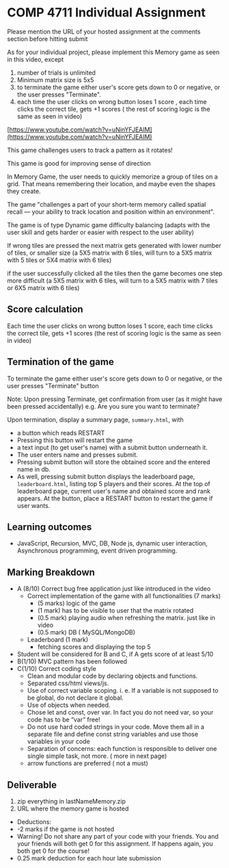 # COMP 4711 Individual Assignment

Please mention the URL of your hosted assignment at the comments section
before hitting submit

As for your individual project, please implement this Memory game as seen in this video, except
1. number of trials is unlimited
2. Minimum matrix size is 5x5
3. to terminate the game either user's score gets down to 0 or negative, or the user presses
"Terminate".
4. each time the user clicks on wrong button loses 1 score , each time clicks the correct tile,
gets +1 scores ( the rest of scoring logic is the same as seen in video)

[https://www.youtube.com/watch?v=uNinYFJEAIM](https://www.youtube.com/watch?v=uNinYFJEAIM)

This game challenges users to track a pattern as it rotates!

This game is good for improving sense of direction

In Memory Game, the user needs to quickly memorize a group of tiles on a grid. That means
remembering their location, and maybe even the shapes they create.

The game "challenges a part of your short-term memory called spatial recall — your ability to
track location and position within an environment".

The game is of type Dynamic game difficulty balancing (adapts with the user skill and gets
harder or easier with respect to the user ability)

If wrong tiles are pressed the next matrix gets generated with lower number of tiles, or smaller
size (a 5X5 matrix with 6 tiles, will turn to a 5X5 matrix with 5 tiles or 5X4 matrix with 6 tiles)

if the user successfully clicked all the tiles then the game becomes one step more difficult (a 5X5
matrix with 6 tiles, will turn to a 5X5 matrix with 7 tiles or 6X5 matrix with 6 tiles)

## Score calculation

Each time the user clicks on wrong button loses 1 score, each time clicks the correct tile, gets +1
scores (the rest of scoring logic is the same as seen in video)

## Termination of the game

To terminate the game either user's score gets down to 0 or negative, or the user presses
"Terminate" button

Note: Upon pressing Terminate, get confirmation from user (as it might have been pressed
accidentally) e.g. Are you sure you want to terminate?

Upon termination, display a summary page, `summary.html`, with
- a button which reads RESTART
- Pressing this button will restart the game
- a text input (to get user's name) with a submit button underneath it.
- The user enters name and presses submit.
- Pressing submit button will store the obtained score and the entered name in db.
- As well, pressing submit button displays the leaderboard page, `leaderboard.html`, listing top 5
players and their scores. At the top of leaderboard page, current user's name and obtained score
and rank appears. At the button, place a RESTART button to restart the game if user wants.

## Learning outcomes

- JavaScript, Recursion, MVC, DB, Node js, dynamic user interaction, Asynchronous
programming, event driven programming.

## Marking Breakdown

* A (8/10) Correct bug free application just like introduced in the video
    * Correct implementation of the game with all functionalities (7 marks)
        * (5 marks) logic of the game
        * (1 mark) has to be visible to user that the matrix rotated
        * (0.5 mark) playing audio when refreshing the matrix. just like in video
        * (0.5 mark) DB ( MySQL/MongoDB)
    * Leaderboard (1 mark)
        * fetching scores and displaying the top 5
* Student will be considered for B and C, if A gets score of at least 5/10
* B(1/10) MVC pattern has been followed
* C(1/10) Correct coding style
    * Clean and modular code by declaring objects and functions.
    * Separated css/html views/js.
    * Use of correct variable scoping. i. e. If a variable is not supposed to be global, do not declare it global.
    * Use of objects when needed.
    * Chose let and const, over var. In fact you do not need var, so your code has to be “var” free!
    * Do not use hard coded strings in your code. Move them all in a separate file and define const string variables and use those variables in your code
    * Separation of concerns: each function is responsible to deliver one single simple task, not more. ( more in next page)
    * arrow functions are preferred ( not a must)

## Deliverable

1. zip everything in lastNameMemory.zip
2. URL where the memory game is hosted

* Deductions:
* -2 marks if the game is not hosted
* Warning! Do not share any part of your code with your friends. You and your friends
will both get 0 for this assignment. If happens again, you both get 0 for the course!
* 0.25 mark deduction for each hour late submission
